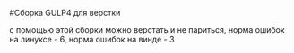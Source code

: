 #Сборка GULP4 для верстки

с помощью этой сборки можно верстать и не париться, норма ошибок на линуксе - 6, норма ошибок на винде - 3